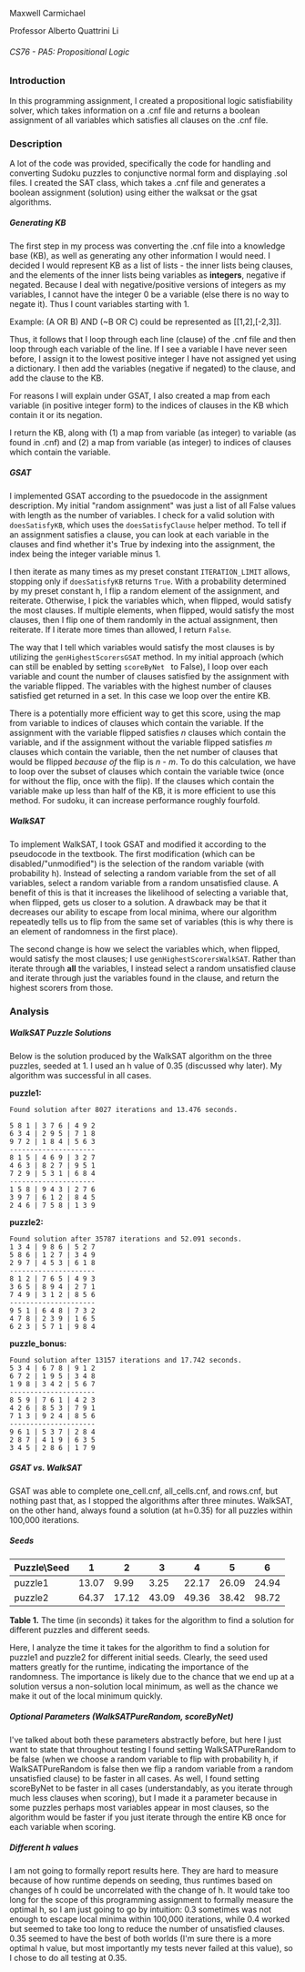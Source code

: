 Maxwell Carmichael

Professor Alberto Quattrini Li
###### CS76 - PA5: Propositional Logic

### Introduction
In this programming assignment, I created a propositional logic satisfiability solver, which takes information on a .cnf file and returns a boolean assignment of all variables which satisfies all clauses on the .cnf file.

### Description
A lot of the code was provided, specifically the code for handling and converting Sudoku puzzles to conjunctive normal form and displaying .sol files. I created the SAT class, which takes a .cnf file and generates a boolean assignment (solution) using either the walksat or the gsat algorithms.


##### Generating KB
The first step in my process was converting the .cnf file into a knowledge base (KB), as well as generating any other information I would need. I decided I would represent KB as a list of lists - the inner lists being clauses, and the elements of the inner lists being variables as **integers**, negative if negated. Because I deal with negative/positive versions of integers as my variables, I cannot have the integer 0 be a variable (else there is no way to negate it). Thus I count variables starting with 1.

Example: (A OR B) AND (~B OR C) could be represented as [[1,2],[-2,3]].

Thus, it follows that I loop through each line (clause) of the .cnf file and then loop through each variable of the line. If I see a variable I have never seen before, I assign it to the lowest positive integer I have not assigned yet using a dictionary. I then add the variables (negative if negated) to the clause, and add the clause to the KB.

For reasons I will explain under GSAT, I also created a map from each variable (in positive integer form) to the indices of clauses in the KB which contain it or its negation.

I return the KB, along with (1) a map from variable (as integer) to variable (as found in .cnf) and (2) a map from variable (as integer) to indices of clauses which contain the variable.

##### GSAT
I implemented GSAT according to the psuedocode in the assignment description. My initial "random assignment" was just a list of all False values with length as the number of variables. I check for a valid solution with ``doesSatisfyKB``, which uses the ``doesSatisfyClause`` helper method. To tell if an assignment satisfies a clause, you can look at each variable in the clauses and find whether it's True by indexing into the assignment, the index being the integer variable minus 1.

I then iterate as many times as my preset constant ``ITERATION_LIMIT`` allows, stopping only if ``doesSatisfyKB`` returns ``True``. With a probability determined by my preset constant h, I flip a random element of the assignment, and reiterate. Otherwise, I pick the variables which, when flipped, would satisfy the most clauses. If multiple elements, when flipped, would satisfy the most clauses, then I flip one of them randomly in the actual assignment, then reiterate. If I iterate more times than allowed, I return ``False``.

The way that I tell which variables would satisfy the most clauses is by utilizing the ``genHighestScorersGSAT`` method. In my initial approach (which can still be enabled by setting ``scoreByNet `` to False), I loop over each variable and count the number of clauses satisfied by the assignment with the variable flipped. The variables with the highest number of clauses satisfied get returned in a set. In this case we loop over the entire KB.

There is a potentially more efficient way to get this score, using the map from variable to indices of clauses which contain the variable. If the assignment with the variable flipped satisfies *n* clauses which contain the variable, and if the assignment without the variable flipped satisfies *m* clauses which contain the variable, then the net number of clauses that would be flipped *because of* the flip is *n* - *m*. To do this calculation, we have to loop over the subset of clauses which contain the variable twice (once for without the flip, once with the flip). If the clauses which contain the variable make up less than half of the KB, it is more efficient to use this method. For sudoku, it can increase performance roughly fourfold.

##### WalkSAT
To implement WalkSAT, I took GSAT and modified it according to the pseudocode in the textbook. The first modification (which can be disabled/"unmodified") is the selection of the random variable (with probability h). Instead of selecting a random variable from the set of all variables, select a random variable from a random unsatisfied clause. A benefit of this is that it increases the likelihood of selecting a variable that, when flipped, gets us closer to a solution. A drawback may be that it decreases our ability to escape from local minima, where our algorithm repeatedly tells us to flip from the same set of variables (this is why there is an element of randomness in the first place).

The second change is how we select the variables which, when flipped, would satisfy the most clauses; I use ``genHighestScorersWalkSAT``. Rather than iterate through **all** the variables, I instead select a random unsatisfied clause and iterate through just the variables found in the clause, and return the highest scorers from those.

### Analysis
##### WalkSAT Puzzle Solutions
Below is the solution produced by the WalkSAT algorithm on the three puzzles, seeded at 1. I used an h value of 0.35 (discussed why later). My algorithm was successful in all cases.

**puzzle1:**
```
Found solution after 8027 iterations and 13.476 seconds.

5 8 1 | 3 7 6 | 4 9 2
6 3 4 | 2 9 5 | 7 1 8
9 7 2 | 1 8 4 | 5 6 3
---------------------
8 1 5 | 4 6 9 | 3 2 7
4 6 3 | 8 2 7 | 9 5 1
7 2 9 | 5 3 1 | 6 8 4
---------------------
1 5 8 | 9 4 3 | 2 7 6
3 9 7 | 6 1 2 | 8 4 5
2 4 6 | 7 5 8 | 1 3 9
```

**puzzle2:**
```
Found solution after 35787 iterations and 52.091 seconds.
1 3 4 | 9 8 6 | 5 2 7
5 8 6 | 1 2 7 | 3 4 9
2 9 7 | 4 5 3 | 6 1 8
---------------------
8 1 2 | 7 6 5 | 4 9 3
3 6 5 | 8 9 4 | 2 7 1
7 4 9 | 3 1 2 | 8 5 6
---------------------
9 5 1 | 6 4 8 | 7 3 2
4 7 8 | 2 3 9 | 1 6 5
6 2 3 | 5 7 1 | 9 8 4
```

**puzzle_bonus:**
```
Found solution after 13157 iterations and 17.742 seconds.
5 3 4 | 6 7 8 | 9 1 2
6 7 2 | 1 9 5 | 3 4 8
1 9 8 | 3 4 2 | 5 6 7
---------------------
8 5 9 | 7 6 1 | 4 2 3
4 2 6 | 8 5 3 | 7 9 1
7 1 3 | 9 2 4 | 8 5 6
---------------------
9 6 1 | 5 3 7 | 2 8 4
2 8 7 | 4 1 9 | 6 3 5
3 4 5 | 2 8 6 | 1 7 9
```

##### GSAT vs. WalkSAT
GSAT was able to complete one_cell.cnf, all_cells.cnf, and rows.cnf, but nothing past that, as I stopped the algorithms after three minutes. WalkSAT, on the other hand, always found a solution (at h=0.35) for all puzzles within 100,000 iterations.

##### Seeds
| Puzzle\Seed | 1     | 2     | 3     | 4     | 5     | 6     |
|-------------|-------|-------|-------|-------|-------|-------|
| puzzle1     | 13.07 | 9.99  | 3.25  | 22.17 | 26.09 | 24.94 |
| puzzle2     | 64.37 | 17.12 | 43.09 | 49.36 | 38.42 | 98.72 |

**Table 1.** The time (in seconds) it takes for the algorithm to find a solution for different puzzles and different seeds.

Here, I analyze the time it takes for the algorithm to find a solution for puzzle1 and puzzle2 for different initial seeds. Clearly, the seed used matters greatly for the runtime, indicating the importance of the randomness. The importance is likely due to the chance that we end up at a solution versus a non-solution local minimum, as well as the chance we make it out of the local minimum quickly.

##### Optional Parameters (WalkSATPureRandom, scoreByNet)
I've talked about both these parameters abstractly before, but here I just want to state that throughout testing I found setting WalkSATPureRandom to be false (when we choose a random variable to flip with probability h, if WalkSATPureRandom is false then we flip a random variable from a random unsatisfied clause) to be faster in all cases. As well, I found setting scoreByNet to be faster in all cases (understandably, as you iterate through much less clauses when scoring), but I made it a parameter because in some puzzles perhaps most variables appear in most clauses, so the algorithm would be faster if you just iterate through the entire KB once for each variable when scoring.

##### Different h values
I am not going to formally report results here. They are hard to measure because of how runtime depends on seeding, thus runtimes based on changes of h could be uncorrelated with the change of h. It would take too long for the scope of this programming assignment to formally measure the optimal h, so I am just going to go by intuition: 0.3 sometimes was not enough to escape local minima within 100,000 iterations, while 0.4 worked but seemed to take too long to reduce the number of unsatisfied clauses. 0.35 seemed to have the best of both worlds (I'm sure there is a more optimal h value, but most importantly my tests never failed at this value), so I chose to do all testing at 0.35.
